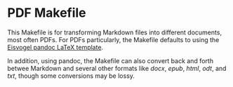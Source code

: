 
# PDF Makefile

This Makefile is for transforming Markdown files into different documents, most often PDFs. For PDFs particularly, the Makefile defaults to using the [Eisvogel pandoc LaTeX template](https://github.com/enhuiz/eisvogel).

In addition, using pandoc, the Makefile can also convert back and forth betwee Markdown and several other formats like *docx*, *epub*, *html*, *odt*, and *txt*, though some conversions may be lossy.



